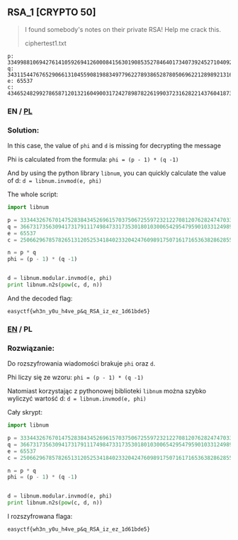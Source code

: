 ## RSA_1 [CRYPTO 50]

>I found somebody's notes on their private RSA! Help me crack this.
>
>ciphertest1.txt

```
p: 33499881069427614105926941260008415630190853527846401734073924527104092366847259
q: 34311544767652906613104559081988349779622789386528780506962212898921316785995851
e: 65537
c: 43465248299278658712013216049003172427898782261990372316282214376041873514481386908793943532363461126240609464283533882761307749486816342864113338277082746552
```

### EN / [PL](#rozwiązanie)

### Solution:

In this case, the value of `phi` and `d` is missing for decrypting the message

Phi is calculated from the formula: `phi = (p - 1) * (q -1)`

And by using the python library `libnum`, you can quickly calculate the value of d: `d = libnum.invmod(e, phi)`

The whole script:

```python
import libnum

p = 33344326767014752838434526961570375067255972321227081207628247470339108364986921
q = 36673173563094173179111749847331735301801030065429547959010331249896215216189957
e = 65537
c = 250662967857826513120525341840233204247609891750716171653638286285500959044806033556211222333356334072788082750030218397868694676183352453940229378663563815771

n = p * q
phi = (p - 1) * (q -1)


d = libnum.modular.invmod(e, phi)
print libnum.n2s(pow(c, d, n))
```

And the decoded flag:

```
easyctf{wh3n_y0u_h4ve_p&q_RSA_iz_ez_1d61bde5}
```

### [EN](#solution) / PL

### Rozwiązanie:

Do rozszyfrowania wiadomości brakuje `phi` oraz `d`.

Phi liczy się ze wzoru: `phi = (p - 1) * (q -1)`

Natomiast korzystając z pythonowej biblioteki `libnum` można szybko wyliczyć wartość d: `d = libnum.invmod(e, phi)`

Cały skrypt:

```python
import libnum

p = 33344326767014752838434526961570375067255972321227081207628247470339108364986921
q = 36673173563094173179111749847331735301801030065429547959010331249896215216189957
e = 65537
c = 250662967857826513120525341840233204247609891750716171653638286285500959044806033556211222333356334072788082750030218397868694676183352453940229378663563815771

n = p * q
phi = (p - 1) * (q -1)


d = libnum.modular.invmod(e, phi)
print libnum.n2s(pow(c, d, n))
```

I rozszyfrowana flaga:

```
easyctf{wh3n_y0u_h4ve_p&q_RSA_iz_ez_1d61bde5}
```

